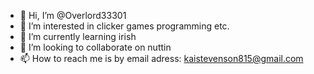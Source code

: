 - 👋 Hi, I’m @Overlord33301
- 👀 I’m interested in clicker games programming etc.
- 🌱 I’m currently learning irish
- 💞️ I’m looking to collaborate on nuttin
- 📫 How to reach me is by email adress: kaistevenson815@gmail.com

<!---
Overlord33301/Overlord33301 is a ✨ special ✨ repository because its `README.md` (this file) appears on your GitHub profile.
You can click the Preview link to take a look at your changes.
--->
